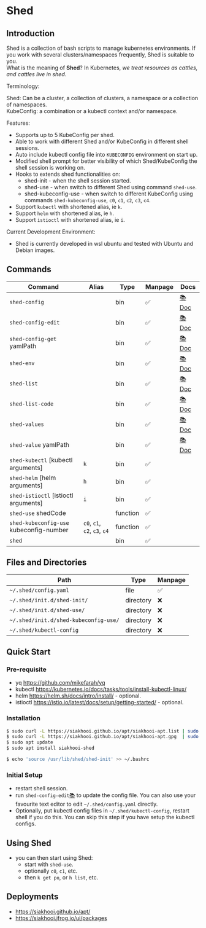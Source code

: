 # Shed

## Introduction

Shed is a collection of bash scripts to manage kubernetes environments. If you work with several clusters/namespaces frequently, Shed is suitable to you.\
What is the meaning of **Shed**? In Kubernetes, _we treat resources as cattles, and cattles live in shed_.

Terminology:

Shed: Can be a cluster, a collection of clusters, a namespace or a collection of namespaces.\
KubeConfig: a combination or a kubectl context and/or namespace.

Features:

- Supports up to 5 KubeConfig per shed.
- Able to work with different Shed and/or KubeConfig in different shell sessions.
- Auto include kubectl config file into `KUBECONFIG` environment on start up.
- Modified shell prompt for better visibility of which Shed/KubeConfig the shell session is working on.
- Hooks to extends shed functionalities on:
  - shed-init - when the shell session started.
  - shed-use - when switch to different Shed using command `shed-use`.
  - shed-kubeconfig-use - when switch to different KubeConfig using commands `shed-kubeconfig-use`, `c0`, `c1`, `c2`, `c3`, `c4`.
- Support `kubectl` with shortened alias, ie `k`.
- Support `helm` with shortened alias, ie `h`.
- Support `istioctl` with shortened alias, ie `i`.

Current Development Environment:

- Shed is currently developed in wsl ubuntu and tested with Ubuntu and Debian images.

## Commands

| Command                                 | Alias                        | Type     | Manpage | Docs                               |
| --------------------------------------- | ---------------------------- | -------- | ------- | ---------------------------------- |
| `shed-config`                           |                              | bin      | ✅      | [📚 Doc](docs/shed-config.md)      |
| `shed-config-edit`                      |                              | bin      | ✅      | [📚 Doc](docs/shed-config-edit.md) |
| `shed-config-get` yamlPath              |                              | bin      | ✅      | [📚 Doc](docs/shed-config-get.md)  |
| `shed-env`                              |                              | bin      | ✅      | [📚 Doc](docs/shed-env.md)         |
| `shed-list`                             |                              | bin      | ✅      | [📚 Doc](docs/shed-list.md)        |
| `shed-list-code`                        |                              | bin      | ✅      | [📚 Doc](docs/shed-list-code.md)   |
| `shed-values`                           |                              | bin      | ✅      | [📚 Doc](docs/shed-values.md)      |
| `shed-value` yamlPath                   |                              | bin      | ✅      | [📚 Doc](docs/shed-value.md)       |
| `shed-kubectl` [kubectl arguments]      | `k`                          | bin      | ✅      |                                    |
| `shed-helm` [helm arguments]            | `h`                          | bin      | ✅      |                                    |
| `shed-istioctl` [istioctl arguments]    | `i`                          | bin      | ✅      |                                    |
| `shed-use` shedCode                     |                              | function | ✅      |                                    |
| `shed-kubeconfig-use` kubeconfig-number | `c0`, `c1`, `c2`, `c3`, `c4` | function | ✅      |                                    |
| `shed`                                  |                              | bin      | ✅      |                                    |

## Files and Directories

| Path                                  | Type      | Manpage |
| ------------------------------------- | --------- | ------- |
| `~/.shed/config.yaml`                 | file      | ✅      |
| `~/.shed/init.d/shed-init/`           | directory | ❌      |
| `~/.shed/init.d/shed-use/`            | directory | ❌      |
| `~/.shed/init.d/shed-kubeconfig-use/` | directory | ❌      |
| `~/.shed/kubectl-config`              | directory | ❌      |

## Quick Start

### Pre-requisite

- yq <https://github.com/mikefarah/yq>
- kubectl <https://kubernetes.io/docs/tasks/tools/install-kubectl-linux/>
- helm <https://helm.sh/docs/intro/install/> - optional.
- istioctl <https://istio.io/latest/docs/setup/getting-started/> - optional.

### Installation

```bash
$ sudo curl -L https://siakhooi.github.io/apt/siakhooi-apt.list | sudo tee /etc/apt/sources.list.d/siakhooi-apt.list > /dev/null
$ sudo curl -L https://siakhooi.github.io/apt/siakhooi-apt.gpg  | sudo tee /usr/share/keyrings/siakhooi-apt.gpg > /dev/null
$ sudo apt update
$ sudo apt install siakhooi-shed

$ echo 'source /usr/lib/shed/shed-init' >> ~/.bashrc
```

### Initial Setup

- restart shell session.
- run `shed-config-edit`[📚](docs/shed-config-edit.md) to update the config file. You can also use your favourite text editor to edit `~/.shed/config.yaml` directly.
- Optionally, put kubectl config files in `~/.shed/kubectl-config`, restart shell if you do this. You can skip this step if you have setup the kubectl configs.

## Using Shed

- you can then start using Shed:
  - start with `shed-use`.
  - optionally `c0`, `c1`, etc.
  - then `k get po`, or `h list`, etc.

## Deployments

- <https://siakhooi.github.io/apt/>
- <https://siakhooi.jfrog.io/ui/packages>
